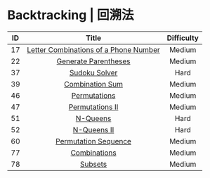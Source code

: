 # Backtracking | 回溯法

|ID|Title|Difficulty|
|:-:|:-:|:-:|
|17|[Letter Combinations of a Phone Number](https://github.com/Maxwell-L/Maxwell-LeetCode/blob/master/LeetCode/Backtracking/17_Letter%20Combinations%20of%20a%20Phone%20Number.java)|Medium|
|22|[Generate Parentheses](https://github.com/Maxwell-L/Maxwell-LeetCode/blob/master/LeetCode/Backtracking/22_Generate%20Parentheses.java)|Medium|
|37|[Sudoku Solver](https://github.com/Maxwell-L/Maxwell-LeetCode/blob/master/LeetCode/Backtracking/37_Sudoku%20Solver.java)|Hard|
|39|[Combination Sum](https://github.com/Maxwell-L/Maxwell-LeetCode/blob/master/LeetCode/Backtracking/39_Combination%20Sum.java)|Medium|
|46|[Permutations](https://github.com/Maxwell-L/Maxwell-LeetCode/blob/master/LeetCode/Backtracking/46_Permutations.java)|Medium|
|47|[Permutations II](https://github.com/Maxwell-L/Maxwell-LeetCode/blob/master/LeetCode/Backtracking/47_Permutations%20II.java)|Medium|
|51|[N-Queens](https://github.com/Maxwell-L/Maxwell-LeetCode/blob/master/LeetCode/Backtracking/51_N-Queens.java)|Hard|
|52|[N-Queens II](https://github.com/Maxwell-L/Maxwell-LeetCode/blob/master/LeetCode/Backtracking/52_N-Queens%20II.java)|Hard|
|60|[Permutation Sequence](https://github.com/Maxwell-L/Maxwell-LeetCode/blob/master/LeetCode/Backtracking/60_Permutation%20Sequence.java)|Medium|
|77|[Combinations](https://github.com/Maxwell-L/Maxwell-LeetCode/blob/master/LeetCode/Backtracking/77_Combinations.java)|Medium|
|78|[Subsets](https://github.com/Maxwell-L/Maxwell-LeetCode/blob/master/LeetCode/Backtracking/78_Subsets.java)|Medium|
